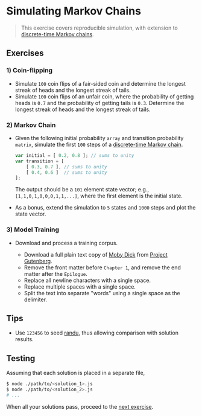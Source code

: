 # Simulating Markov Chains

> This exercise covers reproducible simulation, with extension to [discrete-time Markov chains][markov-chain].


## Exercises

### 1) Coin-flipping

* Simulate `100` coin flips of a fair-sided coin and determine the longest streak of heads and the longest streak of tails.
* Simulate `100` coin flips of an unfair coin, where the probability of getting heads is `0.7` and the probability of getting tails is `0.3`. Determine the longest streak of heads and the longest streak of tails.


### 2) Markov Chain

* Given the following initial probability `array` and transition probability `matrix`, simulate the first `100` steps of a [discrete-time Markov chain][markov-chain].

  ``` javascript
  var initial = [ 0.2, 0.8 ]; // sums to unity
  var transition = [
      [ 0.3, 0.7 ], // sums to unity
      [ 0.4, 0.6 ]  // sums to unity
  ];
  ```

  The output should be a `101` element state vector; e.g., `[1,1,0,1,0,0,0,1,1,...]`, where the first element is the initial state.

* As a bonus, extend the simulation to `5` states and `1000` steps and plot the state vector.


### 3) Model Training

* Download and process a training corpus.

  - Download a full plain text copy of [Moby Dick][moby-dick] from [Project Gutenberg][moby-dick].
  - Remove the front matter before `Chapter 1`, and remove the end matter after the `Epilogue`.
  - Replace all newline characters with a single space.
  - Replace multiple spaces with a single space.
  - Split the text into separate "words" using a single space as the delimiter.


## Tips

*  Use `123456` to seed [randu][randu], thus allowing comparison with solution results.


## Testing

Assuming that each solution is placed in a separate file,

``` bash
$ node ./path/to/<solution_1>.js
$ node ./path/to/<solution_2>.js
# ...
```

When all your solutions pass, proceed to the [next exercise][next-exercise].


<!-- <links> -->

[markov-chain]: https://en.wikipedia.org/wiki/Markov_chain

[randu]: https://github.com/stdlib-js/stdlib/tree/develop/lib/node_modules/%40stdlib/math/base/random/randu

[moby-dick]: http://www.gutenberg.org/cache/epub/2701/pg2701.txt

<!-- TODO -->

[next-exercise]: https://github.com/stdlib-js/stdlib/blob/develop/workshops/numeric-computing/exercises/

<!-- </links> --> 
